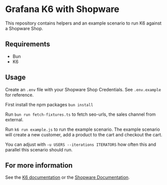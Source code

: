 # Grafana K6 with Shopware

This repository contains helpers and an example scenario to run K6 against a Shopware Shop.

## Requirements

- Bun
- K6

## Usage

Create an `.env` file with your Shopware Shop Credentials. See `.env.example` for reference.

First install the npm packages `bun install`

Run `bun run fetch-fixtures.ts` to fetch seo-urls, the sales channel from external.

Run `k6 run example.js` to run the example scenario.
The example scenario will create a new customer, add a product to the cart and checkout the cart.

You can adjust with `-u USERS --iterations ITERATORS` how often this and parallel this scenario should run.

## For more information

See the [K6 documentation](https://k6.io/docs/) or the [Shopware Documentation](https://developer.shopware.com/docs/guides/hosting/performance/k6.html).
